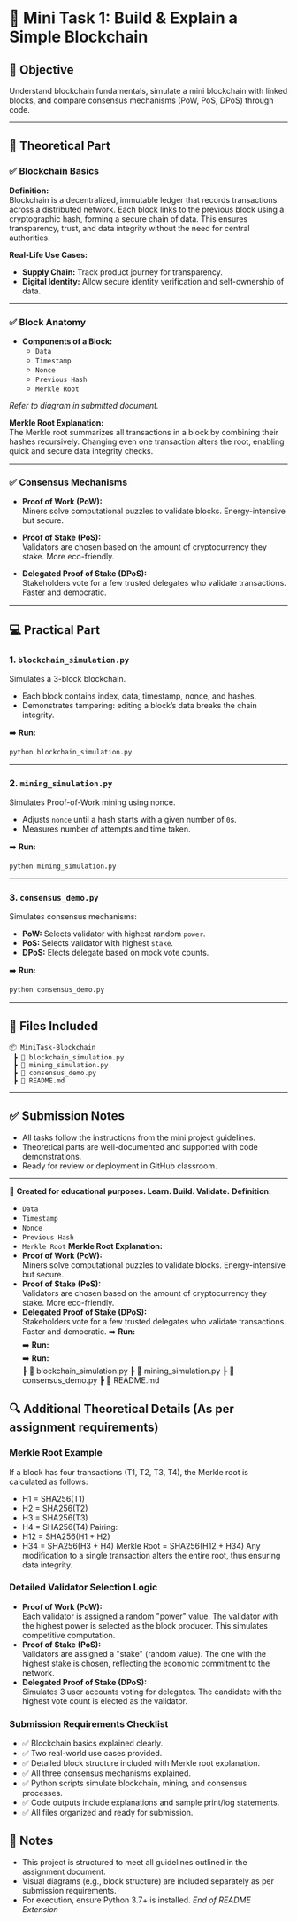 # 🧱 Mini Task 1: Build & Explain a Simple Blockchain

## 🎯 Objective

Understand blockchain fundamentals, simulate a mini blockchain with linked blocks, and compare consensus mechanisms (PoW, PoS, DPoS) through code.

---

## 🧠 Theoretical Part

### ✅ Blockchain Basics

**Definition:**  
Blockchain is a decentralized, immutable ledger that records transactions across a distributed network. Each block links to the previous block using a cryptographic hash, forming a secure chain of data. This ensures transparency, trust, and data integrity without the need for central authorities.

**Real-Life Use Cases:**
- **Supply Chain:** Track product journey for transparency.
- **Digital Identity:** Allow secure identity verification and self-ownership of data.

---

### ✅ Block Anatomy

- **Components of a Block:**
  - `Data`
  - `Timestamp`
  - `Nonce`
  - `Previous Hash`
  - `Merkle Root`

_Refer to diagram in submitted document._

**Merkle Root Explanation:**  
The Merkle root summarizes all transactions in a block by combining their hashes recursively. Changing even one transaction alters the root, enabling quick and secure data integrity checks.

---

### ✅ Consensus Mechanisms

- **Proof of Work (PoW):**  
  Miners solve computational puzzles to validate blocks. Energy-intensive but secure.

- **Proof of Stake (PoS):**  
  Validators are chosen based on the amount of cryptocurrency they stake. More eco-friendly.

- **Delegated Proof of Stake (DPoS):**  
  Stakeholders vote for a few trusted delegates who validate transactions. Faster and democratic.

---

## 💻 Practical Part

### 1. `blockchain_simulation.py`

Simulates a 3-block blockchain.

- Each block contains index, data, timestamp, nonce, and hashes.
- Demonstrates tampering: editing a block’s data breaks the chain integrity.

➡️ **Run:**  
```bash
python blockchain_simulation.py
```

---

### 2. `mining_simulation.py`

Simulates Proof-of-Work mining using nonce.

- Adjusts `nonce` until a hash starts with a given number of `0`s.
- Measures number of attempts and time taken.

➡️ **Run:**  
```bash
python mining_simulation.py
```

---

### 3. `consensus_demo.py`

Simulates consensus mechanisms:

- **PoW:** Selects validator with highest random `power`.
- **PoS:** Selects validator with highest `stake`.
- **DPoS:** Elects delegate based on mock vote counts.

➡️ **Run:**  
```bash
python consensus_demo.py
```

---

## 📁 Files Included

```
📦 MiniTask-Blockchain
 ┣ 📄 blockchain_simulation.py
 ┣ 📄 mining_simulation.py
 ┣ 📄 consensus_demo.py
 ┣ 📄 README.md
```

---

## ✅ Submission Notes

- All tasks follow the instructions from the mini project guidelines.
- Theoretical parts are well-documented and supported with code demonstrations.
- Ready for review or deployment in GitHub classroom.

---

🔗 **Created for educational purposes. Learn. Build. Validate.**
**Definition:**  
  - `Data`
  - `Timestamp`
  - `Nonce`
  - `Previous Hash`
  - `Merkle Root`
**Merkle Root Explanation:**  
- **Proof of Work (PoW):**  
  Miners solve computational puzzles to validate blocks. Energy-intensive but secure.
- **Proof of Stake (PoS):**  
  Validators are chosen based on the amount of cryptocurrency they stake. More eco-friendly.
- **Delegated Proof of Stake (DPoS):**  
  Stakeholders vote for a few trusted delegates who validate transactions. Faster and democratic.
➡️ **Run:**  
➡️ **Run:**  
➡️ **Run:**  
 ┣ 📄 blockchain_simulation.py
 ┣ 📄 mining_simulation.py
 ┣ 📄 consensus_demo.py
 ┣ 📄 README.md
## 🔍 Additional Theoretical Details (As per assignment requirements)
### Merkle Root Example
If a block has four transactions (T1, T2, T3, T4), the Merkle root is calculated as follows:
- H1 = SHA256(T1)
- H2 = SHA256(T2)
- H3 = SHA256(T3)
- H4 = SHA256(T4)
Pairing:
- H12 = SHA256(H1 + H2)
- H34 = SHA256(H3 + H4)
Merkle Root = SHA256(H12 + H34)
Any modification to a single transaction alters the entire root, thus ensuring data integrity.
### Detailed Validator Selection Logic
- **Proof of Work (PoW):**  
  Each validator is assigned a random "power" value. The validator with the highest power is selected as the block producer. This simulates competitive computation.
- **Proof of Stake (PoS):**  
  Validators are assigned a "stake" (random value). The one with the highest stake is chosen, reflecting the economic commitment to the network.
- **Delegated Proof of Stake (DPoS):**  
  Simulates 3 user accounts voting for delegates. The candidate with the highest vote count is elected as the validator.
### Submission Requirements Checklist
- ✅ Blockchain basics explained clearly.
- ✅ Two real-world use cases provided.
- ✅ Detailed block structure included with Merkle root explanation.
- ✅ All three consensus mechanisms explained.
- ✅ Python scripts simulate blockchain, mining, and consensus processes.
- ✅ Code outputs include explanations and sample print/log statements.
- ✅ All files organized and ready for submission.
## 📌 Notes
- This project is structured to meet all guidelines outlined in the assignment document.
- Visual diagrams (e.g., block structure) are included separately as per submission requirements.
- For execution, ensure Python 3.7+ is installed.
*End of README Extension*
